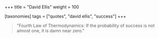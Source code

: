 +++
title = "David Ellis"
weight = 100

[taxonomies]
tags = ["quotes", "david ellis", "success"]
+++

> "Fourth Law of Thermodynamics:
> If the probability of success is not almost one, it is damn near zero."

